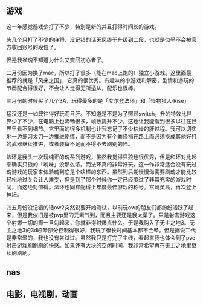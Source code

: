 ## 游戏

这一年感觉游戏少打了不少，特别是新的并且打得时间长的游戏。

头几个月打了不少的麻将，没记错的话天凤终于升级到二段，也就是似乎不会被官方收回账号的段位了。

但是我雀魂不知道为什么又变回初心者了。

二月份因为换了mac，所以打了很多（能在mac上跑的）独立小游戏。这里面最推荐的就是「风来之国」，它真的很优秀。有趣味的小游戏和解密，剧情和游玩的节奏配合得很好，不会让人觉得无所适从，配乐也很棒。

三月份的时候买了几个3A，玩得最多的是「艾尔登法环」和「怪物猎人·Rise」。

猛汉还是一如既往得好玩而且肝。不知道是不是为了照顾switch，升的特效比世界少了不少，在电脑上也流畅很多，帧数提升不少。这也让我能看到很多以往在世界里看不到细节。它里面的很多机制也让我忘记了不少枯燥的肝过程。我可以切实地一边练习太刀一边推进剧情，而不是因为有个粪怪挡在路上而必须换成其他好打的武器继续推进，或者装备不足而不得不去刷别的怪。

法环是我头一次玩纯正的魂系列游戏，虽然我觉得只狼也很优秀，但是和环对比起来确实只狼的「魂味」没那么浓。而法环真的非常好玩。这一作非常适合没有玩过魂游戏的玩家来体验魂到底是个啥样的东西。虽然到后期慢慢你需要刷魂才能比较轻松地过关会让人难受，但是到了那个时候你一定已经度过了非常充实的游戏时间，而这绝对值得。法环也同样配得上年度最佳游戏的称号。宫崎英高，再次登上神坛。

四五月份没记错的话ow2突然说要开始测试，以前玩ow的朋友们都纷纷活跃了起来，但是我依旧是被pvp里的元素气到，而且主要还是我太菜了。只是射击游戏这个射爆一切的瘾一旦勾起来，你就非得射爆点什么。于是我购入了无主之地3。无主之地3的3d眩晕部分控制得很好，我玩了很长时间基本都不会晕。但是据说二代是非常晕的，我也没有尝试过。虽然我只是打完了主线，看起来我也体会到了pve射击游戏刷刷刷的快感。如果还有大块的空闲时间，我非常希望再在无主之地里继续刷刷刷。



## nas
## 电影，电视剧，动画